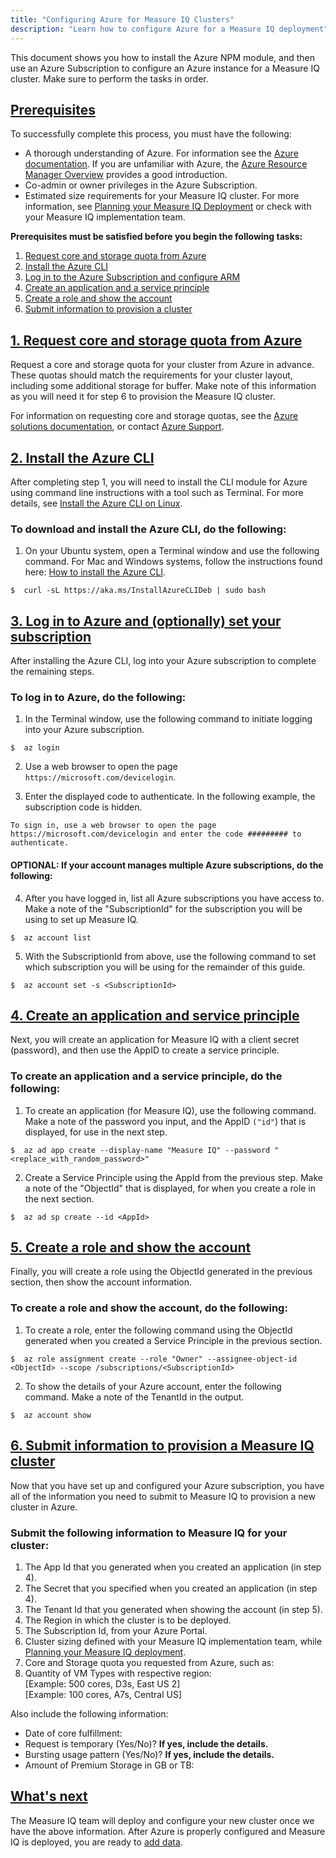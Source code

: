 ```yaml
---
title: "Configuring Azure for Measure IQ Clusters"
description: "Learn how to configure Azure for a Measure IQ deployment"
---
```


This document shows you how to install the Azure NPM module, and then use an Azure Subscription to configure an Azure instance for a Measure IQ cluster. Make sure to perform the tasks in order.

## [Prerequisites](#prerequisites)

To successfully complete this process, you must have the following:

- A thorough understanding of Azure. For information see the [Azure documentation](https://docs.microsoft.com/en-us/azure/). If you are unfamiliar with Azure, the [Azure Resource Manager Overview](https://docs.microsoft.com/en-us/azure/azure-resource-manager/resource-group-overview) provides a good introduction.
- Co-admin or owner privileges in the Azure Subscription.
- Estimated size requirements for your Measure IQ cluster. For more information, see [Planning your Measure IQ Deployment](/measure_iq/admin-guides/planning-your-measure-iq-deployment) or check with your Measure IQ implementation team.

**Prerequisites must be satisfied before you begin the following tasks:**

1. [Request core and storage quota from Azure](#1-request-core-and-storage-quota-from-azure)
2. [Install the Azure CLI](#2-install-the-azure-cli)
3. [Log in to the Azure Subscription and configure ARM](#3-log-in-to-azure-and-optionally-set-your-subscription)
4. [Create an application and a service principle](#4-create-an-application-and-service-principle)
5. [Create a role and show the account](#5-create-a-role-and-show-the-account)
6. [Submit information to provision a cluster](#6-submit-information-to-provision-a-measure-iq-cluster)

## [1. Request core and storage quota from Azure](#1-request-core-and-storage-quota-from-azure)

Request a core and storage quota for your cluster from Azure in advance. These quotas should match the requirements for your cluster layout, including some additional storage for buffer. Make note of this information as you will need it for step 6 to provision the Measure IQ cluster.

For information on requesting core and storage quotas, see the [Azure solutions documentation](https://azure.microsoft.com/en-us/solutions/), or contact [Azure Support](https://azure.microsoft.com/en-us/support/options/).

## [2. Install the Azure CLI](#2-install-the-azure-cli)

After completing step 1, you will need to install the CLI module for Azure using command line instructions with a tool such as Terminal. For more details, see [Install the Azure CLI on Linux](https://docs.microsoft.com/en-us/cli/azure/install-azure-cli-linux?pivots=apt).

### To download and install the Azure CLI, do the following:

1. On your Ubuntu system, open a Terminal window and use the following command. For Mac and Windows systems, follow the instructions found here: [How to install the Azure CLI](https://docs.microsoft.com/en-us/cli/azure/install-azure-cli?view=azure-cli-latest).

```
$  curl -sL https://aka.ms/InstallAzureCLIDeb | sudo bash
```

## [3. Log in to Azure and (optionally) set your subscription](#3-log-in-to-azure-and-optionally-set-your-subscription)

After installing the Azure CLI, log into your Azure subscription to complete the remaining steps.

### To log in to Azure, do the following:

1. In the Terminal window, use the following command to initiate logging into your Azure subscription.

```
$  az login
```

2. Use a web browser to open the page `https://microsoft.com/devicelogin`.

3. Enter the displayed code to authenticate. In the following example, the subscription code is hidden.

```
To sign in, use a web browser to open the page https://microsoft.com/devicelogin and enter the code ######### to authenticate.
```

#### OPTIONAL: If your account manages multiple Azure subscriptions, do the following:

4. After you have logged in, list all Azure subscriptions you have access to. Make a note of the "SubscriptionId" for the subscription you will be using to set up Measure IQ.

```
$  az account list
```

5. With the SubscriptionId from above, use the following command to set which subscription you will be using for the remainder of this guide.

```
$  az account set -s <SubscriptionId>
```

## [4. Create an application and service principle](#4-create-an-application-and-service-principle)

Next, you will create an application for Measure IQ with a client secret (password), and then use the AppID to create a service principle.

### To create an application and a service principle, do the following:

1. To create an application (for Measure IQ), use the following command. Make a note of the password you input, and the AppID `("id"`) that is displayed, for use in the next step.

```
$  az ad app create --display-name "Measure IQ" --password "<replace_with_random_password>"
```

2. Create a Service Principle using the AppId from the previous step. Make a note of the "ObjectId" that is displayed, for when you create a role in the next section.

```
$  az ad sp create --id <AppId>
```

## [5. Create a role and show the account](#5-create-a-role-and-show-the-account)

Finally, you will create a role using the ObjectId generated in the previous section, then show the account information.

### To create a role and show the account, do the following:

1. To create a role, enter the following command using the ObjectId generated when you created a Service Principle in the previous section.

```
$  az role assignment create --role "Owner" --assignee-object-id <ObjectId> --scope /subscriptions/<SubscriptionId>
```

2. To show the details of your Azure account, enter the following command. Make a note of the TenantId in the output.

```
$  az account show
```

## [6. Submit information to provision a Measure IQ cluster](#6-submit-information-to-provision-a-measure-iq-cluster)

Now that you have set up and configured your Azure subscription, you have all of the information you need to submit to Measure IQ to provision a new cluster in Azure.

### Submit the following information to Measure IQ for your cluster:

1. The App Id that you generated when you created an application (in step 4).
2. The Secret that you specified when you created an application (in step 4).
3. The Tenant Id that you generated when showing the account (in step 5).
4. The Region in which the cluster is to be deployed.
5. The Subscription Id, from your Azure Portal.
6. Cluster sizing defined with your Measure IQ implementation team, while [Planning your Measure IQ deployment](/measure_iq/admin-guides/planning-your-measure-iq-deployment).
7. Core and Storage quota you requested from Azure, such as:
8. Quantity of VM Types with respective region:  
   \[Example: 500 cores, D3s, East US 2\]  
   \[Example: 100 cores, A7s, Central US\]

Also include the following information:

- Date of core fulfillment:
- Request is temporary (Yes/No)? **If yes, include the details.**
- Bursting usage pattern (Yes/No)? **If yes, include the details.**
- Amount of Premium Storage in GB or TB:

## [What's next](#whats-next)

The Measure IQ team will deploy and configure your new cluster once we have the above information. After Azure is properly configured and Measure IQ is deployed, you are ready to [add data](/measure_iq/admin-guides/managing-your-data/what-to-think-about-before-you-add-data).
